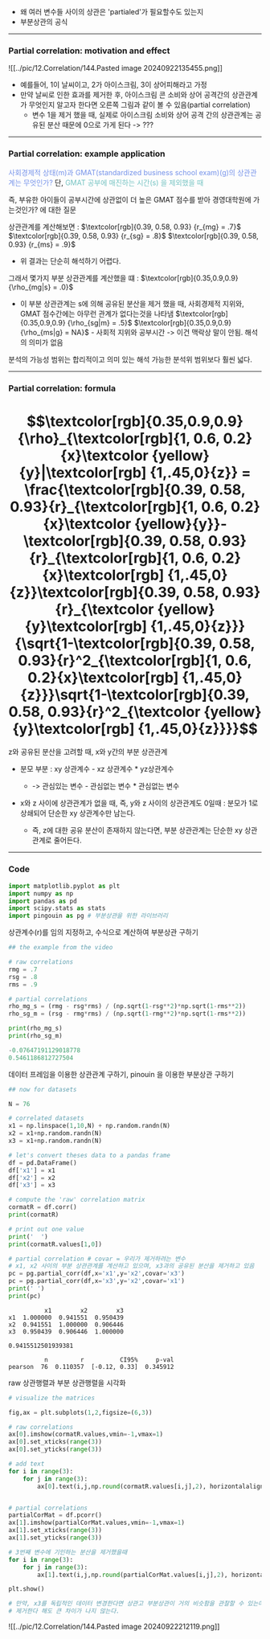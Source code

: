 - 왜 여러 변수들 사이의 상관은 'partialed'가 필요할수도 있는지
- 부분상관의 공식
---
### Partial correlation: motivation and effect

![[../pic/12.Correlation/144.Pasted image 20240922135455.png]]
- 예를들어, 1이 날씨이고,  2가 아이스크림, 3이 상어피해라고 가정
- 만약 날씨로 인한 효과를 제거한 후, 아이스크림 콘 소비와 상어 공격간의 상관관계가 무엇인지 알고자 한다면 오른쪽 그림과 같이 볼 수 있음(partial correlation)
	- 변수 1을 제거 했을 때, 실제로 아이스크림 소비와 상어 공격 간의 상관관계는 공유된 분산 때문에 0으로 가게 된다 -> ???

---
### Partial correlation: example application

<span style="color:rgb(118, 147, 234)">사회경제적 상태(m)과 GMAT(standardized business school exam)(g)의 상관관계는 무엇인가?</span>
단, <span style="color:rgb(116, 195, 194)">GMAT 공부에 매진하는 시간(s) 을 제외했을 때</span>

즉, 부유한 아이들이 공부시간에 상관없이 더 높은 GMAT 점수를 받아 경영대학원에 가는것인가? 에 대한 질문

상관관계를 계산해보면 : 
$\textcolor[rgb]{0.39, 0.58, 0.93} {r_{mg} = .7}$ 
$\textcolor[rgb]{0.39, 0.58, 0.93} {r_{sg} = .8}$
$\textcolor[rgb]{0.39, 0.58, 0.93} {r_{ms} = .9}$
- 위 결과는 단순히 해석하기 어렵다.

그래서 몇가지 부분 상관관계를 계산했을 떄 :
$\textcolor[rgb]{0.35,0.9,0.9} {\rho_{mg|s} = .0}$
- 이 부분 상관관계는 s에 의해 공유된 분산을 제거 했을 때, 사회경제적 지위와, GMAT 점수간에는 아무런 관계가 없다는것을 나타냄
$\textcolor[rgb]{0.35,0.9,0.9} {\rho_{sg|m} = .5}$
$\textcolor[rgb]{0.35,0.9,0.9} {\rho_{ms|g} = NA}$ - 사회적 지위와 공부시간 -> 이건 맥락상 말이 안됨. 해석의 의미가 없음

분석의 가능성 범위는 합리적이고 의미 있는 해석 가능한 분석위 범위보다 훨씬 넓다.

---
### Partial correlation: formula
# $$\textcolor[rgb]{0.35,0.9,0.9} {\rho}_{\textcolor[rgb]{1, 0.6, 0.2}{x}\textcolor {yellow}{y}|\textcolor[rgb] {1,.45,0}{z}} = \frac{\textcolor[rgb]{0.39, 0.58, 0.93}{r}_{\textcolor[rgb]{1, 0.6, 0.2}{x}\textcolor {yellow}{y}}-\textcolor[rgb]{0.39, 0.58, 0.93}{r}_{\textcolor[rgb]{1, 0.6, 0.2}{x}\textcolor[rgb] {1,.45,0}{z}}\textcolor[rgb]{0.39, 0.58, 0.93}{r}_{\textcolor {yellow}{y}\textcolor[rgb] {1,.45,0}{z}}}{\sqrt{1-\textcolor[rgb]{0.39, 0.58, 0.93}{r}^2_{\textcolor[rgb]{1, 0.6, 0.2}{x}\textcolor[rgb] {1,.45,0}{z}}}\sqrt{1-\textcolor[rgb]{0.39, 0.58, 0.93}{r}^2_{\textcolor {yellow}{y}\textcolor[rgb] {1,.45,0}{z}}}}$$
z와 공유된 분산을 고려할 때, x와 y간의 부분 상관관계
- 분모 부분 : xy 상관계수 - xz 상관계수 *  yz상관계수 
	- -> 관심있는 변수 - 관심없는 변수 * 관심없는 변수

- x와 z 사이에 상관관계가 없을 때, 즉, y와 z 사이의 상관관계도 0일때 : 분모가 1로 상쇄되어 단순한 xy 상관계수만 남는다.
	- 즉, z에 대한 공유 분산이 존재하지 않는다면, 부분 상관관계는 단순한 xy 상관관계로 줄어든다.

---
### Code
```python
import matplotlib.pyplot as plt
import numpy as np
import pandas as pd
import scipy.stats as stats
import pingouin as pg # 부분상관을 위한 라이브러리
```

상관계수(r)를 임의 지정하고, 수식으로 계산하여 부분상관 구하기
```python
## the example from the video

# raw correlations
rmg = .7
rsg = .8
rms = .9

# partial correlations
rho_mg_s = (rmg - rsg*rms) / (np.sqrt(1-rsg**2)*np.sqrt(1-rms**2))
rho_sg_m = (rsg - rmg*rms) / (np.sqrt(1-rmg**2)*np.sqrt(1-rms**2))

print(rho_mg_s)
print(rho_sg_m)
```

```python
-0.07647191129018778
0.5461186812727504
```

데이터 프레임을 이용한 상관관계 구하기, pinouin 을 이용한 부분상관 구하기
```python
## now for datasets

N = 76

# correlated datasets
x1 = np.linspace(1,10,N) + np.random.randn(N)
x2 = x1+np.random.randn(N)
x3 = x1+np.random.randn(N)

# let's convert theses data to a pandas frame
df = pd.DataFrame()
df['x1'] = x1
df['x2'] = x2
df['x3'] = x3

# compute the 'raw' correlation matrix
cormatR = df.corr()
print(cormatR)

# print out one value
print('  ')
print(cormatR.values[1,0])

# partial correlation # covar = 우리가 제거하려는 변수
# x1, x2 사이의 부분 상관관계를 계산하고 있으며, x3과의 공유된 분산을 제거하고 있음
pc = pg.partial_corr(df,x='x1',y='x2',covar='x3')
pc = pg.partial_corr(df,x='x3',y='x2',covar='x1')
print(' ')
print(pc)
```

```
          x1        x2        x3
x1  1.000000  0.941551  0.950439
x2  0.941551  1.000000  0.906446
x3  0.950439  0.906446  1.000000
  
0.9415512501939381
 
          n         r          CI95%     p-val
pearson  76  0.110357  [-0.12, 0.33]  0.345912
```

raw 상관행렬과 부분 상관행렬을  시각화
```python
# visualize the matrices

fig,ax = plt.subplots(1,2,figsize=(6,3))

# raw correlations
ax[0].imshow(cormatR.values,vmin=-1,vmax=1)
ax[0].set_xticks(range(3))
ax[0].set_yticks(range(3))

# add text
for i in range(3):
    for j in range(3):
        ax[0].text(i,j,np.round(cormatR.values[i,j],2), horizontalalignment= 'center')


# partial correlations
partialCorMat = df.pcorr()
ax[1].imshow(partialCorMat.values,vmin=-1,vmax=1)
ax[1].set_xticks(range(3))
ax[1].set_yticks(range(3))

# 3번째 변수에 기인하는 분산을 제거했을때
for i in range(3):
    for j in range(3):
        ax[1].text(i,j,np.round(partialCorMat.values[i,j],2), horizontalalignment= 'center')

plt.show()

# 만약, x3를 독립적인 데이터 변경한다면 상관고 부분상관이 거의 비슷함을 관찰할 수 있는데, 이는 x3가 다른 변수들과 공유된 분산이 없기 때문에
# 제거한다 해도 큰 차이가 나지 않는다.
```
![[../pic/12.Correlation/144.Pasted image 20240922212119.png]]
